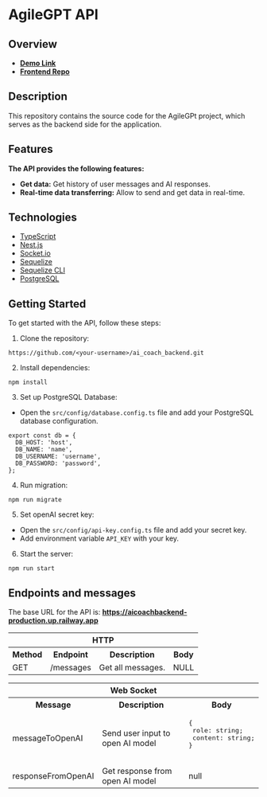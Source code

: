 # AgileGPT API

## Overview

- [**Demo Link**](https://bohdan-mykhailenko.github.io/ai_coach/#/)
- [**Frontend Repo**](https://github.com/bohdan-mykhailenko/ai_coach)

## Description

This repository contains the source code for the AgileGPt project, which serves as the backend side for the application.

## Features

**The API provides the following features:**

- **Get data:** Get history of user messages and AI responses.
- **Real-time data transferring:** Allow to send and get data in real-time.

## Technologies

- [TypeScript](https://www.typescriptlang.org/)
- [Nest.js](https://nestjs.com/)
- [Socket.io](https://socket.io/)
- [Sequelize](https://sequelize.org/)
- [Sequelize CLI](https://sequelize.org/docs/v7/cli/)
- [PostgreSQL](https://www.postgresql.org/)

## Getting Started

To get started with the API, follow these steps:

1. Clone the repository:

```shell
https://github.com/<your-username>/ai_coach_backend.git
```

2. Install dependencies:

```shell
npm install
```

3. Set up PostgreSQL Database:
 - Open the `src/config/database.config.ts` file and add your PostgreSQL database configuration.

```
export const db = {
  DB_HOST: 'host',
  DB_NAME: 'name',
  DB_USERNAME: 'username',
  DB_PASSWORD: 'password',
};
```

4. Run migration:

```shell
npm run migrate
```

5. Set openAI secret key:
- Open the `src/config/api-key.config.ts` file and add your secret key.
- Add environment variable `API_KEY` with your key.

6. Start the server:

```shell
npm run start
```


## Endpoints and messages

The base URL for the API is: **https://aicoachbackend-production.up.railway.app**

<table>
 <tr>
        <th colspan="4">HTTP</th>
    </tr>
    <tr>
        <th>
        	Method
        </th>
        <th>
        	Endpoint
        </th>
        <th>
        	Description
        </th>
        <th>
        	Body
        </th>
    </tr>
    <tr>
        <td>
        	GET
        </td>
        <td>
        		/messages
        </td>
        <td>
        	Get all messages.
        </td>
        <td>
        	NULL
        </td>
    </tr>
</table>


<table>
 <tr>
        <th colspan="3">Web Socket</th>
    </tr>
    <tr>
        <th>
        	Message
        </th>
        <th>
        	Description
        </th>
        <th>
        	Body
        </th>
    </tr>
    <tr>
        <td>
        messageToOpenAI
        </td>
        <td>
        	Send user input to open AI model
        </td>
        <td>
        	<pre>
{
 role: string;
 content: string;
}
         </pre>
        </td>
    </tr>
<tr>
        <td>
        responseFromOpenAI
        </td>
        <td>
        	Get response from open AI model
        </td>
        <td>
        	null
        </td>
    </tr>
</table>
